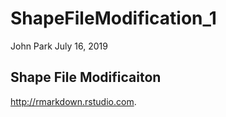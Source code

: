 ShapeFileModification\_1
================
John Park
July 16, 2019

Shape File Modificaiton
-----------------------

<http://rmarkdown.rstudio.com>.
